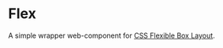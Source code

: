 # Flex

A simple wrapper web-component for [CSS Flexible Box Layout](https://developer.mozilla.org/en-US/docs/Web/CSS/CSS_Flexible_Box_Layout).